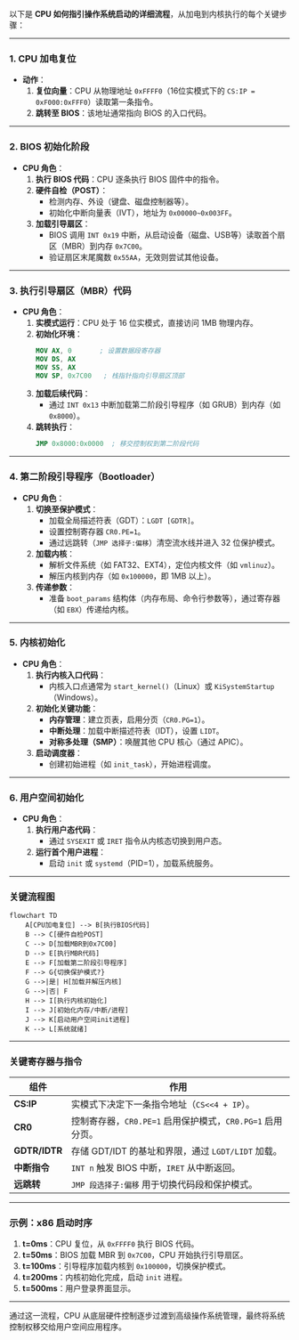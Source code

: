 以下是 **CPU 如何指引操作系统启动的详细流程**，从加电到内核执行的每个关键步骤：

---

### **1. CPU 加电复位**
- **动作**：
  1. **复位向量**：CPU 从物理地址 `0xFFFF0`（16位实模式下的 `CS:IP = 0xF000:0xFFF0`）读取第一条指令。
  2. **跳转至 BIOS**：该地址通常指向 BIOS 的入口代码。

---

### **2. BIOS 初始化阶段**
- **CPU 角色**：
  1. **执行 BIOS 代码**：CPU 逐条执行 BIOS 固件中的指令。
  2. **硬件自检（POST）**：
     - 检测内存、外设（键盘、磁盘控制器等）。
     - 初始化中断向量表（IVT），地址为 `0x00000~0x003FF`。
  3. **加载引导扇区**：
     - BIOS 调用 `INT 0x19` 中断，从启动设备（磁盘、USB等）读取首个扇区（MBR）到内存 `0x7C00`。
     - 验证扇区末尾魔数 `0x55AA`，无效则尝试其他设备。

---

### **3. 执行引导扇区（MBR）代码**
- **CPU 角色**：
  1. **实模式运行**：CPU 处于 16 位实模式，直接访问 1MB 物理内存。
  2. **初始化环境**：
     ```nasm
     MOV AX, 0       ; 设置数据段寄存器
     MOV DS, AX
     MOV SS, AX
     MOV SP, 0x7C00   ; 栈指针指向引导扇区顶部
     ```
  3. **加载后续代码**：
     - 通过 `INT 0x13` 中断加载第二阶段引导程序（如 GRUB）到内存（如 `0x8000`）。
  4. **跳转执行**：
     ```nasm
     JMP 0x8000:0x0000  ; 移交控制权到第二阶段代码
     ```

---

### **4. 第二阶段引导程序（Bootloader）**
- **CPU 角色**：
  1. **切换至保护模式**：
     - 加载全局描述符表（GDT）：`LGDT [GDTR]`。
     - 设置控制寄存器 `CR0.PE=1`。
     - 通过远跳转（`JMP 选择子:偏移`）清空流水线并进入 32 位保护模式。
  2. **加载内核**：
     - 解析文件系统（如 FAT32、EXT4），定位内核文件（如 `vmlinuz`）。
     - 解压内核到内存（如 `0x100000`，即 1MB 以上）。
  3. **传递参数**：
     - 准备 `boot_params` 结构体（内存布局、命令行参数等），通过寄存器（如 `EBX`）传递给内核。

---

### **5. 内核初始化**
- **CPU 角色**：
  1. **执行内核入口代码**：
     - 内核入口点通常为 `start_kernel()`（Linux）或 `KiSystemStartup`（Windows）。
  2. **初始化关键功能**：
     - **内存管理**：建立页表，启用分页（`CR0.PG=1`）。
     - **中断处理**：加载中断描述符表（IDT），设置 `LIDT`。
     - **对称多处理（SMP）**：唤醒其他 CPU 核心（通过 APIC）。
  3. **启动调度器**：
     - 创建初始进程（如 `init_task`），开始进程调度。

---

### **6. 用户空间初始化**
- **CPU 角色**：
  1. **执行用户态代码**：
     - 通过 `SYSEXIT` 或 `IRET` 指令从内核态切换到用户态。
  2. **运行首个用户进程**：
     - 启动 `init` 或 `systemd`（PID=1），加载系统服务。

---

### **关键流程图**
```mermaid
flowchart TD
    A[CPU加电复位] --> B[执行BIOS代码]
    B --> C[硬件自检POST]
    C --> D[加载MBR到0x7C00]
    D --> E[执行MBR代码]
    E --> F[加载第二阶段引导程序]
    F --> G{切换保护模式?}
    G -->|是| H[加载并解压内核]
    G -->|否| F
    H --> I[执行内核初始化]
    I --> J[初始化内存/中断/进程]
    J --> K[启动用户空间init进程]
    K --> L[系统就绪]
```

---

### **关键寄存器与指令**
| **组件**      | **作用**                                                   |
| ------------- | ---------------------------------------------------------- |
| **CS:IP**     | 实模式下决定下一条指令地址（`CS<<4 + IP`）。               |
| **CR0**       | 控制寄存器，`CR0.PE=1` 启用保护模式，`CR0.PG=1` 启用分页。 |
| **GDTR/IDTR** | 存储 GDT/IDT 的基址和界限，通过 `LGDT/LIDT` 加载。         |
| **中断指令**  | `INT n` 触发 BIOS 中断，`IRET` 从中断返回。                |
| **远跳转**    | `JMP 段选择子:偏移` 用于切换代码段和保护模式。             |

---

### **示例：x86 启动时序**
1. **t=0ms**：CPU 复位，从 `0xFFFF0` 执行 BIOS 代码。  
2. **t=50ms**：BIOS 加载 MBR 到 `0x7C00`，CPU 开始执行引导扇区。  
3. **t=100ms**：引导程序加载内核到 `0x100000`，切换保护模式。  
4. **t=200ms**：内核初始化完成，启动 `init` 进程。  
5. **t=500ms**：用户登录界面显示。

---

通过这一流程，CPU 从底层硬件控制逐步过渡到高级操作系统管理，最终将系统控制权移交给用户空间应用程序。